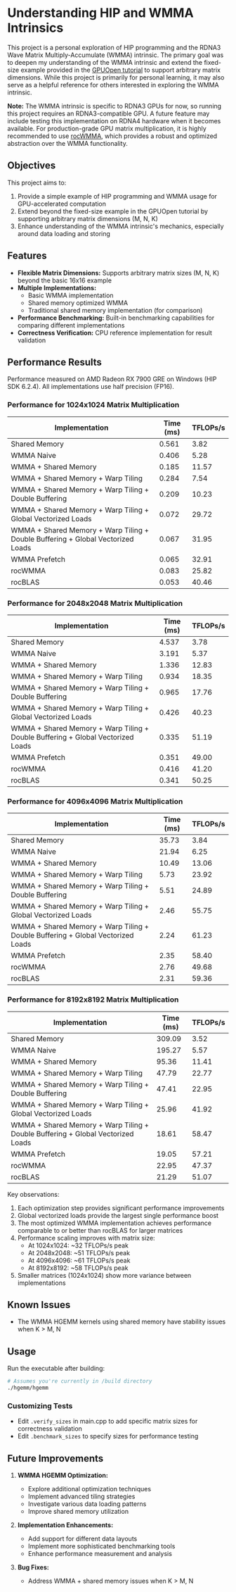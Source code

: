 # Understanding HIP and WMMA Intrinsics

This project is a personal exploration of HIP programming and the RDNA3 Wave Matrix Multiply-Accumulate (WMMA) intrinsic. The primary goal was to deepen my understanding of the WMMA intrinsic and extend the fixed-size example provided in the [GPUOpen tutorial](https://gpuopen.com/learn/wmma_on_rdna3/) to support arbitrary matrix dimensions. While this project is primarily for personal learning, it may also serve as a helpful reference for others interested in exploring the WMMA intrinsic.

**Note:** The WMMA intrinsic is specific to RDNA3 GPUs for now, so running this project requires an RDNA3-compatible GPU. A future feature may include testing this implementation on RDNA4 hardware when it becomes available. For production-grade GPU matrix multiplication, it is highly recommended to use [rocWMMA](https://github.com/ROCm/rocWMMA), which provides a robust and optimized abstraction over the WMMA functionality.

## Objectives
This project aims to:
1. Provide a simple example of HIP programming and WMMA usage for GPU-accelerated computation
2. Extend beyond the fixed-size example in the GPUOpen tutorial by supporting arbitrary matrix dimensions (M, N, K)
3. Enhance understanding of the WMMA intrinsic's mechanics, especially around data loading and storing

## Features

- **Flexible Matrix Dimensions:** Supports arbitrary matrix sizes (M, N, K) beyond the basic 16x16 example
- **Multiple Implementations:**
  - Basic WMMA implementation
  - Shared memory optimized WMMA
  - Traditional shared memory implementation (for comparison)
- **Performance Benchmarking:** Built-in benchmarking capabilities for comparing different implementations
- **Correctness Verification:** CPU reference implementation for result validation

## Performance Results

Performance measured on AMD Radeon RX 7900 GRE on Windows (HIP SDK 6.2.4). All implementations use half precision (FP16).

### Performance for 1024x1024 Matrix Multiplication
| Implementation | Time (ms) | TFLOPs/s |
|----------------|-----------|-----------|
| Shared Memory | 0.561 | 3.82 |
| WMMA Naive | 0.406 | 5.28 |
| WMMA + Shared Memory | 0.185 | 11.57 |
| WMMA + Shared Memory + Warp Tiling | 0.284 | 7.54 |
| WMMA + Shared Memory + Warp Tiling + Double Buffering | 0.209 | 10.23 |
| WMMA + Shared Memory + Warp Tiling + Global Vectorized Loads | 0.072 | 29.72 |
| WMMA + Shared Memory + Warp Tiling + Double Buffering + Global Vectorized Loads | 0.067 | 31.95 |
| WMMA Prefetch | 0.065 | 32.91 |
| rocWMMA | 0.083 | 25.82 |
| rocBLAS | 0.053 | 40.46 |

### Performance for 2048x2048 Matrix Multiplication
| Implementation | Time (ms) | TFLOPs/s |
|----------------|-----------|-----------|
| Shared Memory | 4.537 | 3.78 |
| WMMA Naive | 3.191 | 5.37 |
| WMMA + Shared Memory | 1.336 | 12.83 |
| WMMA + Shared Memory + Warp Tiling | 0.934 | 18.35 |
| WMMA + Shared Memory + Warp Tiling + Double Buffering | 0.965 | 17.76 |
| WMMA + Shared Memory + Warp Tiling + Global Vectorized Loads | 0.426 | 40.23 |
| WMMA + Shared Memory + Warp Tiling + Double Buffering + Global Vectorized Loads | 0.335 | 51.19 |
| WMMA Prefetch | 0.351 | 49.00 |
| rocWMMA | 0.416 | 41.20 |
| rocBLAS | 0.341 | 50.25 |

### Performance for 4096x4096 Matrix Multiplication
| Implementation | Time (ms) | TFLOPs/s |
|----------------|-----------|-----------|
| Shared Memory | 35.73 | 3.84 |
| WMMA Naive | 21.94 | 6.25 |
| WMMA + Shared Memory | 10.49 | 13.06 |
| WMMA + Shared Memory + Warp Tiling | 5.73 | 23.92 |
| WMMA + Shared Memory + Warp Tiling + Double Buffering | 5.51 | 24.89 |
| WMMA + Shared Memory + Warp Tiling + Global Vectorized Loads | 2.46 | 55.75 |
| WMMA + Shared Memory + Warp Tiling + Double Buffering + Global Vectorized Loads | 2.24 | 61.23 |
| WMMA Prefetch | 2.35 | 58.40 |
| rocWMMA | 2.76 | 49.68 |
| rocBLAS | 2.31 | 59.36 |

### Performance for 8192x8192 Matrix Multiplication
| Implementation | Time (ms) | TFLOPs/s |
|----------------|-----------|-----------|
| Shared Memory | 309.09 | 3.52 |
| WMMA Naive | 195.27 | 5.57 |
| WMMA + Shared Memory | 95.36 | 11.41 |
| WMMA + Shared Memory + Warp Tiling | 47.79 | 22.77 |
| WMMA + Shared Memory + Warp Tiling + Double Buffering | 47.41 | 22.95 |
| WMMA + Shared Memory + Warp Tiling + Global Vectorized Loads | 25.96 | 41.92 |
| WMMA + Shared Memory + Warp Tiling + Double Buffering + Global Vectorized Loads | 18.61 | 58.47 |
| WMMA Prefetch | 19.05 | 57.21 |
| rocWMMA | 22.95 | 47.37 |
| rocBLAS | 21.29 | 51.07 |

Key observations:
1. Each optimization step provides significant performance improvements
2. Global vectorized loads provide the largest single performance boost
3. The most optimized WMMA implementation achieves performance comparable to or better than rocBLAS for larger matrices
4. Performance scaling improves with matrix size:
   - At 1024x1024: ~32 TFLOPs/s peak
   - At 2048x2048: ~51 TFLOPs/s peak
   - At 4096x4096: ~61 TFLOPs/s peak
   - At 8192x8192: ~58 TFLOPs/s peak
5. Smaller matrices (1024x1024) show more variance between implementations

## Known Issues

- The WMMA HGEMM kernels using shared memory have stability issues when K > M, N

## Usage

Run the executable after building:
```bash
# Assumes you're currently in /build directory
./hgemm/hgemm
```

### Customizing Tests

- Edit `.verify_sizes` in main.cpp to add specific matrix sizes for correctness validation
- Edit `.benchmark_sizes` to specify sizes for performance testing

## Future Improvements

1. **WMMA HGEMM Optimization:**
   - Explore additional optimization techniques
   - Implement advanced tiling strategies
   - Investigate various data loading patterns
   - Improve shared memory utilization

2. **Implementation Enhancements:**
   - Add support for different data layouts
   - Implement more sophisticated benchmarking tools
   - Enhance performance measurement and analysis

3. **Bug Fixes:**
   - Address WMMA + shared memory issues when K > M, N
